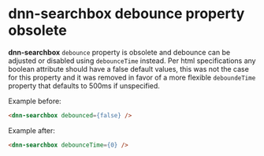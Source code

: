 # dnn-searchbox debounce property obsolete

**dnn-searchbox** `debounce` property is obsolete and debounce can be adjusted or disabled using `debounceTime` instead.
Per html specifications any boolean attribute should have a false default values, this was not the case for this property and it was removed in favor of a more flexible `deboundeTime` property that defaults to 500ms if unspecified.

Example before:
```html
<dnn-searchbox debounced={false} />
```

Example after:
```html
<dnn-searchbox debounceTime={0} />
```